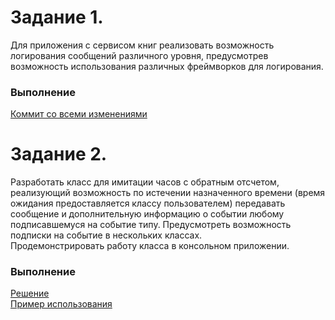 # Задание 1.
Для приложения с сервисом книг реализовать возможность логирования
сообщений различного уровня, предусмотрев возможность использования
различных фреймворков для логирования.
### Выполнение
[Коммит со всеми изменениями](https://github.com/ArtemGorodk01/Epam/commit/b2ae57ecf5dfa398ecb142dba6e63e82f2920d94)
# Задание 2. 
Разработать класс для имитации часов с обратным отсчетом, реализующий
возможность по истечении назначенного времени (время ожидания
предоставляется классу пользователем) передавать сообщение и
дополнительную информацию о событии любому подписавшемуся на событие
типу. Предусмотреть возможность подписки на событие в нескольких классах.<br>
Продемонстрировать работу класса в консольном приложении.
### Выполнение
[Решение](https://github.com/ArtemGorodk01/Epam/blob/master/NET.W.2019.Gorodko.07/Task2/Timer.cs)<br>
[Пример использования](https://github.com/ArtemGorodk01/Epam/tree/master/NET.W.2019.Gorodko.07/Task2.Sample)
